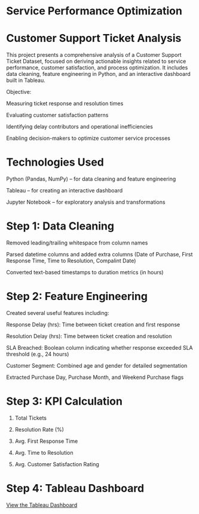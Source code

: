 # Service Performance Optimization
# Customer Support Ticket Analysis 
This project presents a comprehensive analysis of a Customer Support Ticket Dataset, focused on deriving actionable insights related to service performance, customer satisfaction, and process optimization. It includes data cleaning, feature engineering in Python, and an interactive dashboard built in Tableau.

Objective:

Measuring ticket response and resolution times

Evaluating customer satisfaction patterns

Identifying delay contributors and operational inefficiencies

Enabling decision-makers to optimize customer service processes


# Technologies Used
Python (Pandas, NumPy) – for data cleaning and feature engineering

Tableau – for creating an interactive dashboard

Jupyter Notebook – for exploratory analysis and transformations

# Step 1: Data Cleaning
Removed leading/trailing whitespace from column names

Parsed datetime columns and added extra columns (Date of Purchase, First Response Time, Time to Resolution, Compalint Date)

Converted text-based timestamps to duration metrics (in hours)

# Step 2: Feature Engineering
Created several useful features including:

Response Delay (hrs): Time between ticket creation and first response

Resolution Delay (hrs): Time between ticket creation and resolution

SLA Breached: Boolean column indicating whether response exceeded SLA threshold (e.g., 24 hours)

Customer Segment: Combined age and gender for detailed segmentation

Extracted Purchase Day, Purchase Month, and Weekend Purchase flags

# Step 3: KPI Calculation

1. Total Tickets

2. Resolution Rate (%)

3. Avg. First Response Time

4. Avg. Time to Resolution

5. Avg. Customer Satisfaction Rating

# Step 4: Tableau Dashboard
[View the Tableau Dashboard](https://public.tableau.com/app/profile/isha.more/vizzes)


